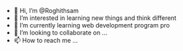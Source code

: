 - 👋 Hi, I’m @Roghithsam
- 👀 I’m interested in learning new things and think different
- 🌱 I’m currently learning web development program pro
- 💞️ I’m looking to collaborate on ...
- 📫 How to reach me ...

<!---
Roghithsam/Roghithsam is a ✨ special ✨ repository because its `README.md` (this file) appears on your GitHub profile.
You can click the Preview link to take a look at your changes.
--->
